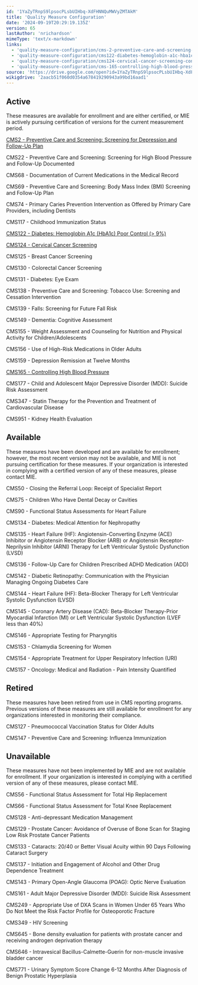 ```yaml
---
id: '1YaZyTRnpS9lpsocPLsbUIHbq-XdFHNNQuMWVyZMTAkM'
title: 'Quality Measure Configuration'
date: '2024-09-19T20:29:19.135Z'
version: 65
lastAuthor: 'nrichardson'
mimeType: 'text/x-markdown'
links:
  - 'quality-measure-configuration/cms-2-preventive-care-and-screening-screening-for-depression-and-follow-up-plan-configuration.md'
  - 'quality-measure-configuration/cms122-diabetes-hemoglobin-a1c-hba1c-poor-control-greater-9-configuration.md'
  - 'quality-measure-configuration/cms124-cervical-cancer-screening-configuration.md'
  - 'quality-measure-configuration/cms-165-controlling-high-blood-pressure-configuration.md'
source: 'https://drive.google.com/open?id=1YaZyTRnpS9lpsocPLsbUIHbq-XdFHNNQuMWVyZMTAkM'
wikigdrive: '2aacb51f060d0354a678419290943a99bd16aad1'
---
```

## Active

These measures are available for enrollment and are either certified, or MIE is actively pursuing certification of versions for the current measurement period.

[CMS2 - Preventive Care and Screening: Screening for Depression and Follow-Up Plan](quality-measure-configuration/cms-2-preventive-care-and-screening-screening-for-depression-and-follow-up-plan-configuration.md#overview)

CMS22 - Preventive Care and Screening: Screening for High Blood Pressure and Follow-Up Documented

CMS68 - Documentation of Current Medications in the Medical Record

CMS69 - Preventive Care and Screening: Body Mass Index (BMI) Screening and Follow-Up Plan

CMS74 - Primary Caries Prevention Intervention as Offered by Primary Care Providers, including Dentists

CMS117 - Childhood Immunization Status

[CMS122 - Diabetes: Hemoglobin A1c (HbA1c) Poor Control (> 9%)](quality-measure-configuration/cms122-diabetes-hemoglobin-a1c-hba1c-poor-control-greater-9-configuration.md)

[CMS124 - Cervical Cancer Screening](quality-measure-configuration/cms124-cervical-cancer-screening-configuration.md#overview)

CMS125 - Breast Cancer Screening

CMS130 - Colorectal Cancer Screening

CMS131 - Diabetes: Eye Exam

CMS138 - Preventive Care and Screening: Tobacco Use: Screening and Cessation Intervention

CMS139 - Falls: Screening for Future Fall Risk

CMS149 - Dementia: Cognitive Assessment

CMS155 - Weight Assessment and Counseling for Nutrition and Physical Activity for Children/Adolescents

CMS156 - Use of High-Risk Medications in Older Adults

CMS159 - Depression Remission at Twelve Months

[CMS165 - Controlling High Blood Pressure](quality-measure-configuration/cms-165-controlling-high-blood-pressure-configuration.md#overview)

CMS177 - Child and Adolescent Major Depressive Disorder (MDD): Suicide Risk Assessment

CMS347 - Statin Therapy for the Prevention and Treatment of Cardiovascular Disease

CMS951 - Kidney Health Evaluation

## Available

These measures have been developed and are available for enrollment; however, the most recent version may not be available, and MIE is not pursuing certification for these measures.  If your organization is interested in complying with a certified version of any of these measures, please contact MIE.

CMS50 - Closing the Referral Loop: Receipt of Specialist Report

CMS75 - Children Who Have Dental Decay or Cavities

CMS90 - Functional Status Assessments for Heart Failure

CMS134 - Diabetes: Medical Attention for Nephropathy

CMS135 - Heart Failure (HF): Angiotensin-Converting Enzyme (ACE) Inhibitor or Angiotensin Receptor Blocker (ARB) or Angiotensin Receptor-Neprilysin Inhibitor (ARNI) Therapy for Left Ventricular Systolic Dysfunction (LVSD)

CMS136 - Follow-Up Care for Children Prescribed ADHD Medication (ADD)

CMS142 - Diabetic Retinopathy: Communication with the Physician Managing Ongoing Diabetes Care

CMS144 - Heart Failure (HF): Beta-Blocker Therapy for Left Ventricular Systolic Dysfunction (LVSD)

CMS145 - Coronary Artery Disease (CAD): Beta-Blocker Therapy-Prior Myocardial Infarction (MI) or Left Ventricular Systolic Dysfunction (LVEF less than 40%)

CMS146 - Appropriate Testing for Pharyngitis

CMS153 - Chlamydia Screening for Women

CMS154 - Appropriate Treatment for Upper Respiratory Infection (URI)

CMS157 - Oncology: Medical and Radiation - Pain Intensity Quantified

## Retired

These measures have been retired from use in CMS reporting programs.  Previous versions of these measures are still available for enrollment for any organizations interested in monitoring their compliance.

CMS127 - Pneumococcal Vaccination Status for Older Adults

CMS147 - Preventive Care and Screening: Influenza Immunization

## Unavailable

These measures have not been implemented by MIE and are not available for enrollment.   If your organization is interested in complying with a certified version of any of these measures, please contact MIE.

CMS56 - Functional Status Assessment for Total Hip Replacement

CMS66 - Functional Status Assessment for Total Knee Replacement

CMS128 - Anti-depressant Medication Management

CMS129 - Prostate Cancer: Avoidance of Overuse of Bone Scan for Staging Low Risk Prostate Cancer Patients

CMS133 - Cataracts: 20/40 or Better Visual Acuity within 90 Days Following Cataract Surgery

CMS137 - Initiation and Engagement of Alcohol and Other Drug Dependence Treatment

CMS143 - Primary Open-Angle Glaucoma (POAG): Optic Nerve Evaluation

CMS161 - Adult Major Depressive Disorder (MDD): Suicide Risk Assessment

CMS249 - Appropriate Use of DXA Scans in Women Under 65 Years Who Do Not Meet the Risk Factor Profile for Osteoporotic Fracture

CMS349 - HIV Screening

CMS645 - Bone density evaluation for patients with prostate cancer and receiving androgen deprivation therapy

CMS646 - Intravesical Bacillus-Calmette-Guerin for non-muscle invasive bladder cancer

CMS771 - Urinary Symptom Score Change 6-12 Months After Diagnosis of Benign Prostatic Hyperplasia
